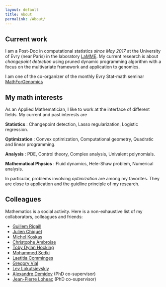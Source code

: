 ```yaml
---
layout: default
title: About
permalink: /About/
---
```



## Current work

I am a Post-Doc in computational statistics *since May 2017* at the University of Evry (near Paris) in the laboratory [LaMME](http://www.math-evry.cnrs.fr/doku.php). My current research is about *changepoint detection* using pruned dynamic programming algorithm with a focus on the multivariate framework and application to genomics.

I am one of the co-organizer of the monthly Evry Stat-math seminar [MathForGenomics](https://mathforgenomics.github.io/)


## My math interests

As an Applied Mathematician, I like to work at the interface of different fields. My current and past interests are 



**Statistics** : Changepoint detection, Lasso regularization, Logistic regression.

**Optimization** : Convex optimization, Computational geometry, Quadratic and linear programming.

**Analysis** : PDE, Control theory, Complex analysis, Univalent polynomials.

**Mathematical Physics** : Fluid dynamics, Hele-Shaw problem, Numerical analysis.

In particular, problems involving *optimization* are among my favorites. They are close to application and the guidline principle of my research. 


## Colleagues

Mathematics is a social activity. Here is a non-exhaustive list of my collaborators, colleagues and friends:

- [Guillem Rigaill](https://www6.inra.fr/saclay-plant-sciences/Formation/Ecoles-d-ete/Ecole-d-ete-2016/Speakers/Guillem-Rigaill)
- [Julien Chiquet](http://julien.cremeriefamily.info/index.html)
- [Michel Koskas](https://www6.inra.fr/mia-paris/Equipes/Membres/Michel-Koskas)
- [Christophe Ambroise](http://www.math-evry.cnrs.fr/members/cambroise/welcome)
- [Toby Dylan Hocking](http://tdhock.github.io/)
- [Mohammed Sedki](https://www.researchgate.net/profile/Sedki_Mohammed)
- [Laetitia Comminges](https://www.ceremade.dauphine.fr/page_membre.php?idpers=456)
- [Gregory Vial](http://perso.ec-lyon.fr/vial.gregory/)
- [Lev Lokutsievskiy](http://mech.math.msu.su/~lion/?q=node/1)
- [Alexandre Demidov](http://www.mathnet.ru/rus/person9169) (PhD co-supervisor)
- [Jean-Pierre Loheac](https://scholar.google.com/scholar?hl=ru&as_sdt=0%2C5&q=jean-pierre+loh%C3%A9ac&btnG=) (PhD co-supervisor)

